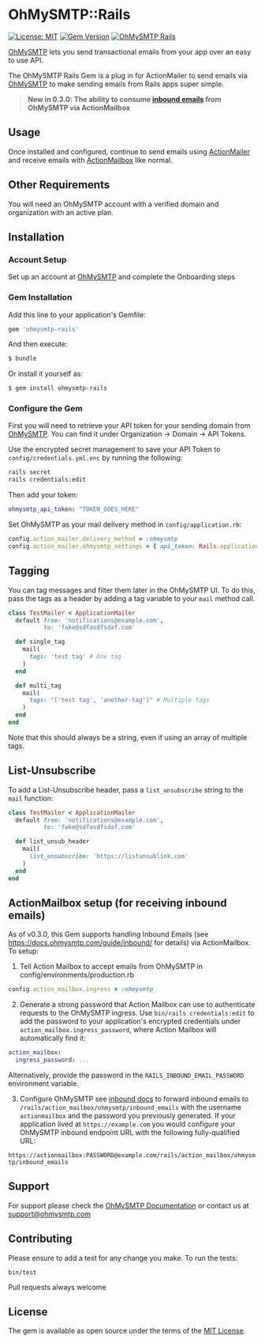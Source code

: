 # OhMySMTP::Rails

[![License: MIT](https://img.shields.io/badge/License-MIT-green.svg)](https://opensource.org/licenses/MIT)
[![Gem Version](https://badge.fury.io/rb/ohmysmtp-rails.svg)](https://badge.fury.io/rb/ohmysmtp-rails)
[![OhMySMTP Rails](https://circleci.com/gh/ohmysmtp/ohmysmtp-rails.svg?style=svg)](https://app.circleci.com/pipelines/github/ohmysmtp/ohmysmtp-rails)

[OhMySMTP](https://ohmysmtp.com) lets you send transactional emails from your app over an easy to use API.

The OhMySMTP Rails Gem is a plug in for ActionMailer to send emails via [OhMySMTP](https://ohmysmtp.com) to make sending emails from Rails apps super simple.

> **New in 0.3.0: The ability to consume [inbound emails](https://docs.ohmysmtp.com/guide/inbound/) from OhMySMTP via ActionMailbox**

##  Usage

Once installed and configured, continue to send emails using [ActionMailer](https://guides.rubyonrails.org/action_mailer_basics.html) and receive emails with [ActionMailbox](https://edgeguides.rubyonrails.org/action_mailbox_basics.html) like normal.

## Other Requirements

You will need an OhMySMTP account with a verified domain and organization with an active plan.

## Installation

### Account Setup 

Set up an account at [OhMySMTP](https://app.ohmysmtp.com/users/sign_up) and complete the Onboarding steps

### Gem Installation

Add this line to your application's Gemfile:

```ruby
gem 'ohmysmtp-rails'
```

And then execute:
```bash
$ bundle
```

Or install it yourself as:
```bash
$ gem install ohmysmtp-rails
```

### Configure the Gem

First you will need to retrieve your API token for your sending domain from [OhMySMTP](https://app.ohmysmtp.com). You can find it under Organization -> Domain -> API Tokens.

Use the encrypted secret management to save your API Token to `config/credentials.yml.enc` by running the following:

```bash
rails secret
rails credentials:edit
```

Then add your token:

```yaml
ohmysmtp_api_token: "TOKEN_GOES_HERE"
```

Set OhMySMTP as your mail delivery method in `config/application.rb`:

```ruby
config.action_mailer.delivery_method = :ohmysmtp
config.action_mailer.ohmysmtp_settings = { api_token: Rails.application.credentials.ohmysmtp_api_token }
```

## Tagging

You can tag messages and filter them later in the OhMySMTP UI. To do this, pass the tags as a header by adding a tag variable to your `mail` method call.

```ruby
class TestMailer < ApplicationMailer
  default from: 'notifications@example.com',
          to: 'fake@sdfasdfsdaf.com'

  def single_tag
    mail(
      tags: 'test tag' # One tag
    )
  end

  def multi_tag
    mail(
      tags: "['test tag', 'another-tag']" # Multiple tags
    )
  end
end
```

Note that this should always be a string, even if using an array of multiple tags.

## List-Unsubscribe

To add a List-Unsubscribe header, pass a `list_unsubscribe` string to the `mail` function:

```ruby
class TestMailer < ApplicationMailer
  default from: 'notifications@example.com',
          to: 'fake@sdfasdfsdaf.com'

  def list_unsub_header
    mail(
      list_unsubscribe: 'https://listunsublink.com'
    )
  end
end
```

## ActionMailbox setup (for receiving inbound emails)

As of v0.3.0, this Gem supports handling Inbound Emails (see https://docs.ohmysmtp.com/guide/inbound/ for details) via ActionMailbox. To setup:

1. Tell Action Mailbox to accept emails from OhMySMTP in config/environments/production.rb

```ruby
config.action_mailbox.ingress = :ohmysmtp
```

2. Generate a strong password that Action Mailbox can use to authenticate requests to the OhMySMTP ingress.
Use `bin/rails credentials:edit` to add the password to your application's encrypted credentials under `action_mailbox.ingress_password`, where Action Mailbox will automatically find it:

```yaml
action_mailbox:
  ingress_password: ...
```

Alternatively, provide the password in the `RAILS_INBOUND_EMAIL_PASSWORD` environment variable.

3. Configure OhMySMTP see [inbound docs](https://docs.ohmysmtp.com/guide/inbound) to forward inbound emails
to `/rails/action_mailbox/ohmysmtp/inbound_emails` with the username `actionmailbox` and the password you previously generated. If your application lived at `https://example.com` you would configure your OhMySMTP inbound endpoint URL with the following fully-qualified URL:

`https://actionmailbox:PASSWORD@example.com/rails/action_mailbox/ohmysmtp/inbound_emails`
## Support

For support please check the [OhMySMTP Documentation](https://docs.ohmysmtp.com)  or contact us at support@ohmysmtp.com

## Contributing

Please ensure to add a test for any change you make. To run the tests:

`bin/test`

Pull requests always welcome

## License
The gem is available as open source under the terms of the [MIT License](https://opensource.org/licenses/MIT).
